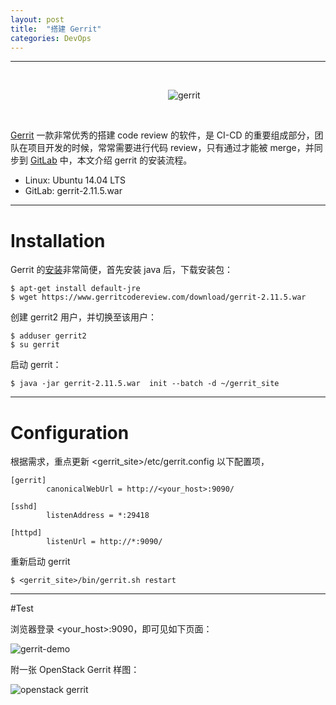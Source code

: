 ```yaml
---
layout: post
title:  "搭建 Gerrit"
categories: DevOps
---
```


----------
&nbsp;&nbsp;&nbsp;&nbsp;&nbsp;


&nbsp;&nbsp;&nbsp;&nbsp;&nbsp;&nbsp;&nbsp;&nbsp;&nbsp;&nbsp;&nbsp;&nbsp;&nbsp;&nbsp;&nbsp;&nbsp;&nbsp;&nbsp;&nbsp;&nbsp;&nbsp;&nbsp;&nbsp;&nbsp;&nbsp;&nbsp;&nbsp;&nbsp;&nbsp;&nbsp;&nbsp;&nbsp;&nbsp;&nbsp;&nbsp;&nbsp;&nbsp;&nbsp;&nbsp;&nbsp;&nbsp;&nbsp;&nbsp;&nbsp;&nbsp;&nbsp;&nbsp;&nbsp;&nbsp;&nbsp;&nbsp;&nbsp;&nbsp;&nbsp;&nbsp;&nbsp;&nbsp;&nbsp;&nbsp;&nbsp;&nbsp;&nbsp;&nbsp; ![gerrit](http://7xp2eu.com1.z0.glb.clouddn.com/gerrit_logo.png?imageView2/1/w/150/h/150/q/100)

&nbsp;&nbsp;&nbsp;&nbsp;&nbsp;



[Gerrit](https://code.google.com/p/gerrit/) 一款非常优秀的搭建 code review 的软件，是 CI-CD 的重要组成部分，团队在项目开发的时候，常常需要进行代码 review，只有通过才能被 merge，并同步到 [GitLab](http://wsfdl.com/devops/2014/08/18/%E6%90%AD%E5%BB%BAgitlab.html) 中，本文介绍 gerrit 的安装流程。

- Linux: Ubuntu 14.04 LTS
- GitLab: gerrit-2.11.5.war

-----------

# Installation

Gerrit 的[安装](https://gerrit-review.googlesource.com/Documentation/install-quick.html)非常简便，首先安装 java 后，下载安装包：

```
$ apt-get install default-jre
$ wget https://www.gerritcodereview.com/download/gerrit-2.11.5.war
```

创建 gerrit2 用户，并切换至该用户：

```
$ adduser gerrit2
$ su gerrit
```

启动 gerrit：

```
$ java -jar gerrit-2.11.5.war  init --batch -d ~/gerrit_site
```

-----------

# Configuration

根据需求，重点更新 \<gerrit_site\>/etc/gerrit.config 以下配置项，

```
[gerrit]
        canonicalWebUrl = http://<your_host>:9090/

[sshd]
        listenAddress = *:29418
        
[httpd]
        listenUrl = http://*:9090/
```

重新启动 gerrit

```
$ <gerrit_site>/bin/gerrit.sh restart
```


----------
#Test

浏览器登录 \<your_host\>:9090，即可见如下页面：

![gerrit-demo](http://7xp2eu.com1.z0.glb.clouddn.com/gerrit_demo.png)

附一张 OpenStack Gerrit 样图：

![openstack gerrit](http://7xp2eu.com1.z0.glb.clouddn.com/openstack_gerrit.png)
